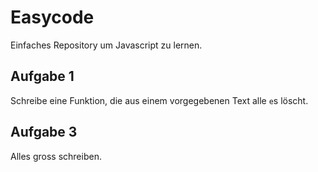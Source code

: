 # Easycode

Einfaches Repository um Javascript zu lernen.


## Aufgabe 1
Schreibe eine Funktion, die aus einem vorgegebenen Text alle `e`s löscht.

## Aufgabe 3

Alles gross schreiben.